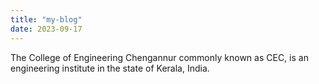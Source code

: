 ```yaml
---
title: "my-blog"
date: 2023-09-17
---
```

The College of Engineering Chengannur commonly known as CEC, is an engineering institute in the state of Kerala, India.
